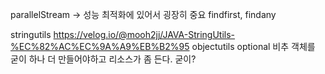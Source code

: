 parallelStream -> 성능 최적화에 있어서 굉장히 중요
findfirst, findany

stringutils
https://velog.io/@mooh2jj/JAVA-StringUtils-%EC%82%AC%EC%9A%A9%EB%B2%95
objectutils
optional 비추 객체를 굳이 하나 더 만들어야하고 리소스가 좀 든다. 굳이?